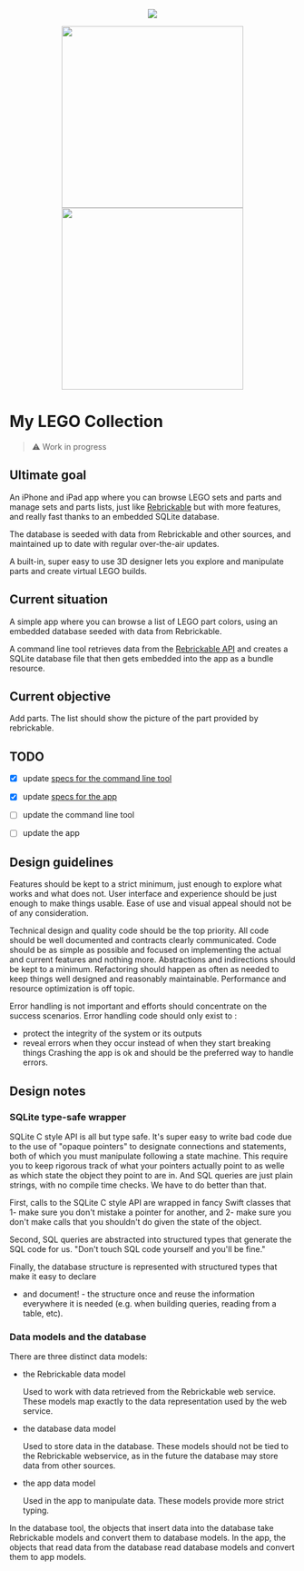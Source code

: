 
<p align="center">
  <img src="appicon.png">
</p>

<p align="center">
  <img src="screenshot_colors.png" width=320>
  <img src="screenshot_parts.png" width=320>
</p>


#  My LEGO Collection

> ⚠️ Work in progress


## Ultimate goal

An iPhone and iPad app where you can browse LEGO sets and parts and manage sets and parts lists, just like [Rebrickable](https://rebrickable.com/) but with more features, and really fast thanks to an embedded SQLite database.

The database is seeded with data from Rebrickable and other sources, and maintained up to date with regular over-the-air updates.

A built-in, super easy to use 3D designer lets you explore and manipulate parts and create virtual LEGO builds.


## Current situation

A simple app where you can browse a list of LEGO part colors, using an embedded database seeded with data from Rebrickable.

A command line tool retrieves data from the [Rebrickable API](https://rebrickable.com/api/v3/docs/) and creates a SQLite database file that then gets embedded into the app as a bundle resource.


## Current objective

Add parts. The list should show the picture of the part provided by rebrickable.


## TODO

- [x] update [specs for the command line tool](specs/cli.md)
- [x] update [specs for the app](specs/app.md)
- [ ] update the command line tool
- [ ] update the app


## Design guidelines

Features should be kept to a strict minimum, just enough to explore what works and what does not.
User interface and experience should be just enough to make things usable.
Ease of use and visual appeal should not be of any consideration.

Technical design and quality code should be the top priority.
All code should be well documented and contracts clearly communicated.
Code should be as simple as possible and focused on implementing the actual and current features and nothing more.
Abstractions and indirections should be kept to a minimum.
Refactoring should happen as often as needed to keep things well designed and reasonably maintainable.
Performance and resource optimization is off topic.

Error handling is not important and efforts should concentrate on the success scenarios.
Error handling code should only exist to :
- protect the integrity of the system or its outputs
- reveal errors when they occur instead of when they start breaking things
Crashing the app is ok and should be the preferred way to handle errors.


## Design notes

### SQLite type-safe wrapper

SQLite C style API is all but type safe. It's super easy to write bad code due to the use of
"opaque pointers" to designate connections and statements, both of which you must
manipulate following a state machine. This require you to keep rigorous track of what your
pointers actually point to as welle as which state the object they point to are in. And SQL
queries are just plain strings, with no compile time checks. We have to do better than that.

First, calls to the SQLite C style API are wrapped in fancy Swift classes that 1- make sure you 
don't mistake a pointer for another, and 2-  make sure you don't make calls that you shouldn't 
do given the state of the object.

Second, SQL queries are abstracted into structured types that generate the SQL code for us. 
"Don't touch SQL code yourself and you'll be fine."

Finally, the database structure is represented with structured types that make it easy to declare
- and document! - the structure once and reuse the information everywhere it is needed (e.g.
when building queries, reading from a table, etc).

### Data models and the database

There are three distinct data models:

- the Rebrickable data model

    Used to work with data retrieved from the Rebrickable web service. These models map exactly to the data representation used by the web service.

- the database data model

    Used to store data in the database. These models should not be tied to the Rebrickable webservice, as in the future the database may store data from other sources. 

- the app data model

    Used in the app to manipulate data. These models provide more strict typing.
    
In the database tool, the objects that insert data into the database take Rebrickable models and convert them to database models.
In the app, the objects that read data from the database read database models and convert them to app models.
